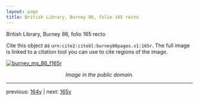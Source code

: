 ```yaml
---
layout: page
title: British Library, Burney 86, folio 165 recto
---
```


British Library, Burney 86, folio 165 recto

Cite this object as `urn:cite2:citebl:burney86pages.v1:165r`.  The full image is linked to a citation tool you can use to cite regions of the image.

[![burney_ms_86_f165r](http://www.homermultitext.org/iipsrv?IIIF=/project/homer/pyramidal/deepzoom/citebl/burney86imgs/v1/burney_ms_86_f165r.tif/full/800,/0/default.jpg)](http://www.homermultitext.org/ict2/?urn=urn:cite2:citebl:burney86imgs.v1:burney_ms_86_f165r) 

<p style="text-align: center; font-style: italic;">Image in the public domain.</p>

---

previous: [164v](../164v/) | next: [165v](../165v/)